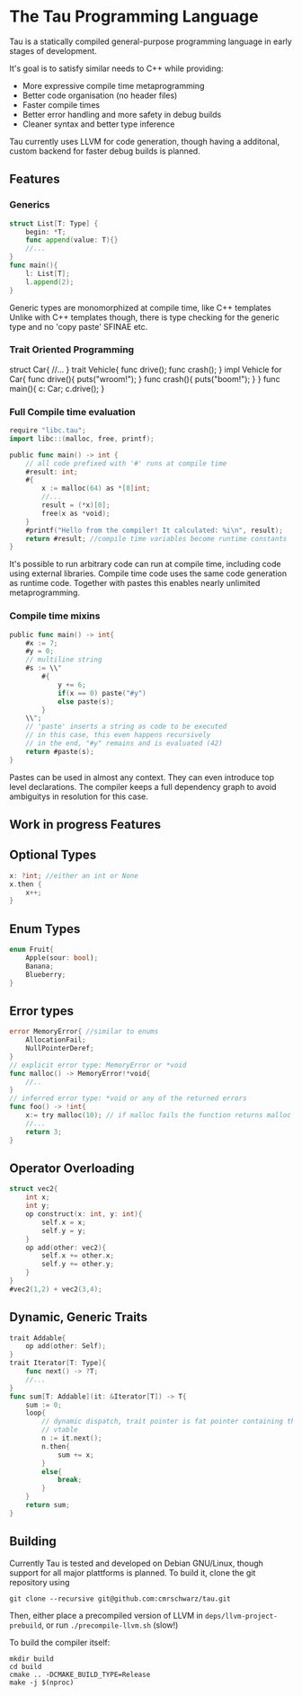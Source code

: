 # The Tau Programming Language

Tau is a statically compiled general-purpose programming language
in early stages of development.

It's goal is to satisfy similar needs to C++ while providing:
* More expressive compile time metaprogramming
* Better code organisation (no header files)
* Faster compile times
* Better error handling and more safety in debug builds
* Cleaner syntax and better type inference

Tau currently uses LLVM for code generation, though having a additonal, custom
backend for faster debug builds is planned.

## Features

### Generics
```go
struct List[T: Type] { 
    begin: *T;
    func append(value: T){}
    //...
}
func main(){
    l: List[T];
    l.append(2);
}
```
Generic types are monomorphized at compile time, like C++ templates
Unlike with C++ templates though, there is type checking for the generic
type and no 'copy paste' SFINAE etc.

### Trait Oriented Programming
struct Car{
    //...
}
trait Vehicle{
    func drive();
    func crash();
}
impl Vehicle for Car{
    func drive(){
        puts("wroom!");
    }
    func crash(){
        puts("boom!");
    }
}
func main(){
    c: Car;
    c.drive();
}


### Full Compile time evaluation

```go
require "libc.tau";
import libc::(malloc, free, printf);

public func main() -> int {
    // all code prefixed with '#' runs at compile time
    #result: int;
    #{
        x := malloc(64) as *[8]int;
        //...
        result = (*x)[0];  
        free(x as *void);
    }
    #printf("Hello from the compiler! It calculated: %i\n", result);
    return #result; //compile time variables become runtime constants 
}
```
It's possible to run arbitrary code can run at compile time,
including code using external libraries.
Compile time code uses the same code generation as runtime code.
Together with pastes this enables nearly unlimited metaprogramming.

### Compile time mixins
```go
public func main() -> int{  
    #x := 7;
    #y = 0;
    // multiline string 
    #s := \\" 
        #{
            y += 6;
            if(x == 0) paste("#y")
            else paste(s);
        }
    \\";
    // 'paste' inserts a string as code to be executed
    // in this case, this even happens recursively 
    // in the end, "#y" remains and is evaluated (42)
    return #paste(s);
}
```
Pastes can be used in almost any context. They can even introduce top level
declarations. The compiler keeps a full dependency graph to avoid ambiguitys
in resolution for this case.

## Work in progress Features
## Optional Types
```go
x: ?int; //either an int or None
x.then {
    x++;
}
```

## Enum Types
```rust
enum Fruit{
    Apple(sour: bool);
    Banana;
    Blueberry;
}
```
## Error types
```go
error MemoryError{ //similar to enums
    AllocationFail;
    NullPointerDeref;
}
// explicit error type: MemoryError or *void
func malloc() -> MemoryError!*void{
    //..
}
// inferred error type: *void or any of the returned errors
func foo() -> !int{ 
    x:= try malloc(10); // if malloc fails the function returns malloc's error
    //...
    return 3;
}
```

## Operator Overloading
```go
struct vec2{
    int x;
    int y;
    op construct(x: int, y: int){
        self.x = x;
        self.y = y;
    }
    op add(other: vec2){
        self.x += other.x;
        self.y += other.y;
    }
}
#vec2(1,2) + vec2(3,4);
```

## Dynamic, Generic Traits
```go
trait Addable{
    op add(other: Self);
}
trait Iterator[T: Type]{
    func next() -> ?T;
    //...
}
func sum[T: Addable](it: &Iterator[T]) -> T{
    sum := 0;
    loop{
        // dynamic dispatch, trait pointer is fat pointer containing the impl 
        // vtable
        n := it.next(); 
        n.then{
            sum += x;
        }
        else{
            break;
        }
    }
    return sum;
}
```

## Building
Currently Tau is tested and developed on Debian GNU/Linux, though
support for all major plattforms is planned.
To build it, clone the git repository using
```
git clone --recursive git@github.com:cmrschwarz/tau.git
```

Then, either place a precompiled version of LLVM in 
```deps/llvm-project-prebuild```, or run ```./precompile-llvm.sh``` (slow!)


To build the compiler itself:
```
mkdir build 
cd build
cmake .. -DCMAKE_BUILD_TYPE=Release
make -j $(nproc)
